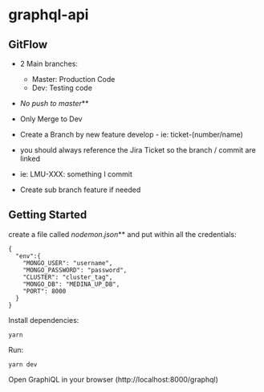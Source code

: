 # graphql-api



## GitFlow
* 2 Main branches:
  - Master: Production Code
  - Dev: Testing code

* _No push to master_**

* Only Merge to Dev

* Create a Branch by new feature develop - ie: ticket-(number/name)

* you should always reference the Jira Ticket so the branch / commit are linked

* ie: LMU-XXX: something I commit

* Create sub branch feature if needed


## Getting Started

create a file called _nodemon.json_** and put within all the credentials:
```
{
  "env":{
    "MONGO_USER": "username",
    "MONGO_PASSWORD": "password",
    "CLUSTER": "cluster_tag",
    "MONGO_DB": "MEDINA_UP_DB",
    "PORT": 8000
  }
}
```

Install dependencies:
```
yarn
```

Run:
```
yarn dev 
```

Open GraphiQL in your browser 
(http://localhost:8000/graphql)